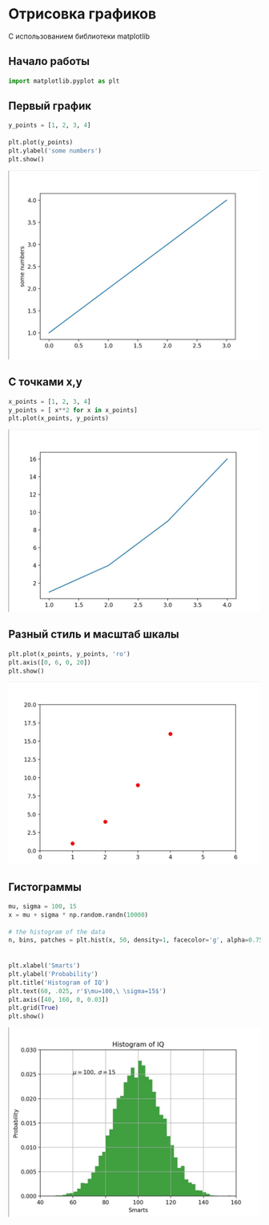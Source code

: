 # Отрисовка графиков

С использованием библиотеки matplotlib

## Начало работы

```python
import matplotlib.pyplot as plt
```

## Первый график 

```python
y_points = [1, 2, 3, 4]

plt.plot(y_points)
plt.ylabel('some numbers')
plt.show()
```

![plt_1](../img/plt_1.jpg)

## С точками x,y

```python
x_points = [1, 2, 3, 4]
y_points = [ x**2 for x in x_points]
plt.plot(x_points, y_points)
```

![plt_2](../img/plt_2.jpg)

## Разный стиль и масштаб шкалы

```python
plt.plot(x_points, y_points, 'ro')
plt.axis([0, 6, 0, 20])
plt.show()
```

![plt_3](../img/plt_3.jpg)

## Гистограммы

```python
mu, sigma = 100, 15
x = mu + sigma * np.random.randn(10000)

# the histogram of the data
n, bins, patches = plt.hist(x, 50, density=1, facecolor='g', alpha=0.75)


plt.xlabel('Smarts')
plt.ylabel('Probability')
plt.title('Histogram of IQ')
plt.text(60, .025, r'$\mu=100,\ \sigma=15$')
plt.axis([40, 160, 0, 0.03])
plt.grid(True)
plt.show()
```

![plt_histogramm](../img/plt_histogramm.jpg)


